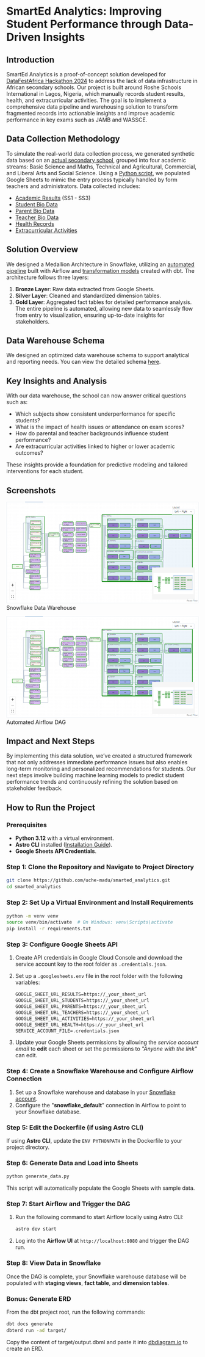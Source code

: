 # SmartEd Analytics: Improving Student Performance through Data-Driven Insights
## Introduction
SmartEd Analytics is a proof-of-concept solution developed for [DataFestAfrica Hackathon 2024](https://portfolio.diceytech.co.uk/project-opportunity/1727715039866x124628249482625020) to address the lack of data infrastructure in African secondary schools. Our project is built around Roshe Schools International [](https://roshallomschools.com/secondary-school/academics/sss-senior-secondary-school/) in Lagos, Nigeria, which manually records student results, health, and extracurricular activities. The goal is to implement a comprehensive data pipeline and warehousing solution to transform fragmented records into actionable insights and improve academic performance in key exams such as JAMB and WASSCE.

## Data Collection Methodology
To simulate the real-world data collection process, we generated synthetic data based on an [actual secondary school](https://roshallomschools.com/secondary-school/academics/sss-senior-secondary-school/), grouped into four academic streams: Basic Science and Maths, Technical and Agricultural, Commercial, and Liberal Arts and Social Science. Using a [Python script](https://github.com/uche-madu/smarted_analytics/blob/main/generate_data.py), we populated Google Sheets to mimic the entry process typically handled by form teachers and administrators. Data collected includes:

- [Academic Results](https://docs.google.com/spreadsheets/d/1FnoP8w1nzwH8z0WwLClakpvu4HK-heagXR5eQ9izdys/edit?gid=1746057588#gid=1746057588) (SS1 - SS3)
- [Student Bio Data](https://docs.google.com/spreadsheets/d/1VI3wiL3kecKAgL1Tnv6iWBFGxn6pQDYocQAYGGqG-P0/edit?gid=397552977#gid=397552977)
- [Parent Bio Data](https://docs.google.com/spreadsheets/d/10L03aVGbMIyLtVGumX58y1k4PfPe8NwtZH-K6nBXLOU/edit?gid=2000885865#gid=2000885865)
- [Teacher Bio Data](https://docs.google.com/spreadsheets/d/1P8gBY1106mxmJQZdW-emz1q5v0vkfUrEwlp2xhXbWu8/edit?gid=266312471#gid=266312471)
- [Health Records](https://docs.google.com/spreadsheets/d/1x8JAm6UYR5zSUnOXdMbKr4MvqCcmNl-urxvW03QJjEc/edit?gid=848574373#gid=848574373)
- [Extracurricular Activities](https://docs.google.com/spreadsheets/d/1ak_D4hTLtbL5Ru-7h3yrSTUGNUJPM-0hKlbD3LTuvOU/edit?gid=194248919#gid=194248919)

## Solution Overview
We designed a Medallion Architecture in Snowflake, utilizing an [automated pipeline](https://github.com/uche-madu/smarted_analytics/blob/main/dags/exam_records_dags.py) built with Airflow and [transformation models](https://github.com/uche-madu/smarted_analytics/tree/main/dags/dbt/roshe_schools_analytics) created with dbt. The architecture follows three layers:

1. **Bronze Layer**: Raw data extracted from Google Sheets.
2. **Silver Layer**: Cleaned and standardized dimension tables.
3. **Gold Layer**: Aggregated fact tables for detailed performance analysis.
The entire pipeline is automated, allowing new data to seamlessly flow from entry to visualization, ensuring up-to-date insights for stakeholders.

## Data Warehouse Schema
We designed an optimized data warehouse schema to support analytical and reporting needs. You can view the detailed schema [here](https://dbdocs.io/dreemer6/SmartEd-Data-Warehouse-Design).

## Key Insights and Analysis
With our data warehouse, the school can now answer critical questions such as:

- Which subjects show consistent underperformance for specific students?
- What is the impact of health issues or attendance on exam scores?
- How do parental and teacher backgrounds influence student performance?
- Are extracurricular activities linked to higher or lower academic outcomes?

These insights provide a foundation for predictive modeling and tailored interventions for each student.

## Screenshots
![Snowflake](images/airflow_dag_screenshot.png)
Snowflake Data Warehouse

![Airflow](images/airflow_dag_screenshot.png)
Automated Airflow DAG

## Impact and Next Steps
By implementing this data solution, we’ve created a structured framework that not only addresses immediate performance issues but also enables long-term monitoring and personalized recommendations for students. Our next steps involve building machine learning models to predict student performance trends and continuously refining the solution based on stakeholder feedback.


## How to Run the Project
### Prerequisites
- **Python 3.12** with a virtual environment.
- **Astro CLI** installed ([Installation Guide](https://www.astronomer.io/docs/astro/cli/install-cli)).
- **Google Sheets API Credentials**.

### Step 1: Clone the Repository and Navigate to Project Directory
```bash
git clone https://github.com/uche-madu/smarted_analytics.git
cd smarted_analytics
```

### Step 2: Set Up a Virtual Environment and Install Requirements
```bash
python -m venv venv
source venv/bin/activate  # On Windows: venv\Scripts\activate
pip install -r requirements.txt
```
### Step 3: Configure Google Sheets API
1. Create API credentials in Google Cloud Console and download the service account key to the root folder as `.credentials.json`.
2. Set up a `.googlesheets.env` file in the root folder with the following variables:

    ```env
    GOOGLE_SHEET_URL_RESULTS=https://_your_sheet_url
    GOOGLE_SHEET_URL_STUDENTS=https://_your_sheet_url
    GOOGLE_SHEET_URL_PARENTS=https://_your_sheet_url
    GOOGLE_SHEET_URL_TEACHERS=https://_your_sheet_url
    GOOGLE_SHEET_URL_ACTIVITIES=https://_your_sheet_url
    GOOGLE_SHEET_URL_HEALTH=https://_your_sheet_url
    SERVICE_ACCOUNT_FILE=.credentials.json
    ```
3. Update your Google Sheets permissions by allowing the *service account email* to **edit** each sheet or set the permissions to *"Anyone with the link"* can edit.

### Step 4: Create a Snowflake Warehouse and Configure Airflow Connection
1. Set up a Snowflake warehouse and database in your [Snowflake account](https://signup.snowflake.com/).
2. Configure the "**snowflake_default**" connection in Airflow to point to your Snowflake database.

### Step 5: Edit the Dockerfile (if using Astro CLI)
If using **Astro CLI**, update the `ENV PYTHONPATH` in the Dockerfile to your project directory.

### Step 6: Generate Data and Load into Sheets
```bash
python generate_data.py
```
This script will automatically populate the Google Sheets with sample data.

### Step 7: Start Airflow and Trigger the DAG
1. Run the following command to start Airflow locally using Astro CLI:
    ```bash
    astro dev start
    ```
2. Log into the **Airflow UI** at `http://localhost:8080` and trigger the DAG run.

### Step 8: View Data in Snowflake
Once the DAG is complete, your Snowflake warehouse database will be populated with **staging views**, **fact table**, and **dimension tables**.

### Bonus: Generate ERD
From the dbt project root, run the following commands:
```bash
dbt docs generate
dbterd run -ad target/
```
Copy the content of target/output.dbml and paste it into [dbdiagram.io](https://dbdiagram.io) to create an ERD.

